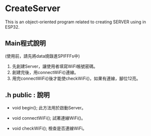 # CreateServer
This is an object-oriented program related to creating SERVER using in ESP32.

## Main程式說明
(使用前，請先將data燒錄進SPIFFFs中)
1. 先創建Server，讓使用者填寫WiFi帳號密碼。
2. 創建完後，用connectWiFi()連線。
3. 用完connectWiFi()後才能使checkWiFi()，如果有連線，腳位12亮。

## .h public : 說明
* void begin();
此方法用於啟動Server。

* void connectWiFi();
試著連線WiFi()。

* void checkWiFi();
檢查是否連線WiFi。
